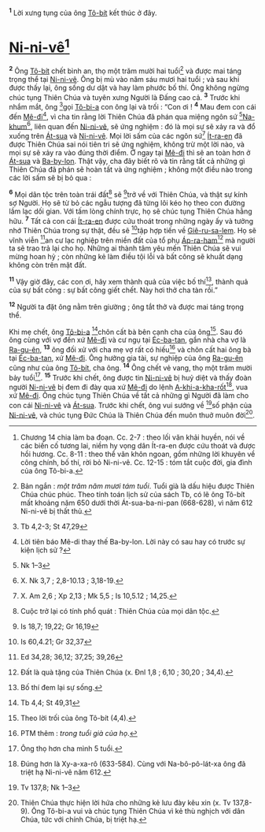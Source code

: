 <sup><b>1</b></sup> Lời xưng tụng của ông [Tô-bít]() kết thúc ở đây.


# [Ni-ni-vê]()[^1]
<sup><b>2</b></sup> Ông [Tô-bít]() chết bình an, thọ một trăm mười hai tuổi[^2] và được mai táng trọng thể tại [Ni-ni-vê](). Ông bị mù vào năm sáu mươi hai tuổi ; và sau khi được thấy lại, ông sống dư dật và hay làm phước bố thí. Ông không ngừng chúc tụng Thiên Chúa và tuyên xưng Người là Đấng cao cả. <sup><b>3</b></sup> Trước khi nhắm mắt, ông [^1*]gọi [Tô-bi-a]() con ông lại và trối : “Con ơi ! <sup><b>4</b></sup> Mau đem con cái đến [Mê-đi]()[^3], vì cha tin rằng lời Thiên Chúa đã phán qua miệng ngôn sứ [^2*][Na-khum]()[^4], liên quan đến [Ni-ni-vê](), sẽ ứng nghiệm : đó là mọi sự sẽ xảy ra và đổ xuống trên [Át-sua]() và [Ni-ni-vê](). Mọi lời sấm của các ngôn sứ[^5] [Ít-ra-en]() đã được Thiên Chúa sai nói tiên tri sẽ ứng nghiệm, không trừ một lời nào, và mọi sự sẽ xảy ra vào đúng thời điểm. Ở ngay tại [Mê-đi]() thì sẽ an toàn hơn ở [Át-sua]() và [Ba-by-lon](). Thật vậy, cha đây biết rõ và tin rằng tất cả những gì Thiên Chúa đã phán sẽ hoàn tất và ứng nghiệm ; không một điều nào trong các lời sấm sẽ bị bỏ qua :

<sup><b>6</b></sup> Mọi dân tộc trên toàn trái đất[^9] sẽ [^10*]trở về với Thiên Chúa, và thật sự kính sợ Người. Họ sẽ từ bỏ các ngẫu tượng đã từng lôi kéo họ theo con đường lầm lạc dối gian. Với tấm lòng chính trực, họ sẽ chúc tụng Thiên Chúa hằng hữu. <sup><b>7</b></sup> Tất cả con cái [Ít-ra-en]() được cứu thoát trong những ngày ấy và tưởng nhớ Thiên Chúa trong sự thật, đều sẽ [^11*]tập hợp tiến về [Giê-ru-sa-lem](). Họ sẽ vĩnh viễn [^12*]an cư lạc nghiệp trên miền đất của tổ phụ [Áp-ra-ham]()[^10] mà người ta sẽ trao trả lại cho họ. Những ai thành tâm yêu mến Thiên Chúa sẽ vui mừng hoan hỷ ; còn những kẻ làm điều tội lỗi và bất công sẽ khuất dạng không còn trên mặt đất.

<sup><b>11</b></sup> Vậy giờ đây, các con ơi, hãy xem thành quả của việc bố thí[^16], thành quả của sự bất công : sự bất công giết chết. Này hơi thở cha tàn rồi.”

<sup><b>12</b></sup> Người ta đặt ông nằm trên giường ; ông tắt thở và được mai táng trọng thể.

Khi mẹ chết, ông [Tô-bi-a]() [^14*]chôn cất bà bên cạnh cha của ông[^17]. Sau đó ông cùng với vợ đến xứ [Mê-đi]() và cư ngụ tại [Éc-ba-tan](), gần nhà cha vợ là [Ra-gu-ên](), <sup><b>13</b></sup> ông đối xử với cha mẹ vợ rất có hiếu[^18] và chôn cất hai ông bà tại [Éc-ba-tan](), xứ [Mê-đi](). Ông hưởng gia tài, sự nghiệp của ông [Ra-gu-ên]() cũng như của ông [Tô-bít](), cha ông. <sup><b>14</b></sup> Ông chết vẻ vang, thọ một trăm mười bảy tuổi[^19]. <sup><b>15</b></sup> Trước khi chết, ông được tin [Ni-ni-vê]() bị huỷ diệt và thấy đoàn người [Ni-ni-vê]() bị đem đi đày qua xứ [Mê-đi]() do lệnh [A-khi-a-kha-rốt]()[^20], vua xứ [Mê-đi](). Ông chúc tụng Thiên Chúa về tất cả những gì Người đã làm cho con cái [Ni-ni-vê]() và [Át-sua](). Trước khi chết, ông vui sướng về [^15*]số phận của [Ni-ni-vê](), và chúc tụng Đức Chúa là Thiên Chúa đến muôn thuở muôn đời[^21].

[^1]: Chương 14 chia làm ba đoạn. Cc. 2-7 : theo lối văn khải huyền, nói về các biến cố tương lai, niềm hy vọng dân Ít-ra-en được cứu thoát và được hồi hương. Cc. 8-11 : theo thể văn khôn ngoan, gồm những lời khuyên về công chính, bố thí, rời bỏ Ni-ni-vê. Cc. 12-15 : tóm tắt cuộc đời, gia đình của ông Tô-bi-a.
[^2]: Bản ngắn : *một trăm năm mươi tám tuổi*. Tuổi già là dấu hiệu được Thiên Chúa chúc phúc. Theo tính toán lịch sử của sách Tb, có lẽ ông Tô-bít mất khoảng năm 650 dưới thời Át-sua-ba-ni-pan (668-628), vì năm 612 Ni-ni-vê bị thất thủ.
[^3]: Lời tiên báo Mê-di thay thế Ba-by-lon. Lời này có sau hay có trước sự kiện lịch sử ?
[^4]: X. Nk 3,7 ; 2,8-10.13 ; 3,18-19.
[^5]: X. Am 2,6 ; Xp 2,13 ; Mk 5,5 ; Is 10,5.12 ; 14,25.
[^9]: Cuộc trở lại có tính phổ quát : Thiên Chúa của mọi dân tộc.
[^10]: Đất là quà tặng của Thiên Chúa (x. Đnl 1,8 ; 6,10 ; 30,20 ; 34,4).
[^16]: Bố thí đem lại sự sống.
[^17]: Theo lời trối của ông Tô-bít (4,4).
[^18]: PTM thêm : *trong tuổi già của họ*.
[^19]: Ông thọ hơn cha mình 5 tuổi.
[^20]: Đúng hơn là Xy-a-xa-rô (633-584). Cùng với Na-bô-pô-lát-xa ông đã triệt hạ Ni-ni-vê năm 612.
[^21]: Thiên Chúa thực hiện lời hứa cho những kẻ lưu đày kêu xin (x. Tv 137,8-9). Ông Tô-bi-a vui và chúc tụng Thiên Chúa vì kẻ thù nghịch với dân Chúa, tức với chính Chúa, bị triệt hạ.
[^1*]: Tb 4,2-3; St 47,29
[^2*]: Nk 1–3
[^10*]: Is 18,7; 19,22; Gr 16,19
[^11*]: Is 60,4.21; Gr 32,37
[^12*]: Ed 34,28; 36,12; 37,25; 39,26
[^14*]: Tb 4,4; St 49,31
[^15*]: Tv 137,8; Nk 1–3